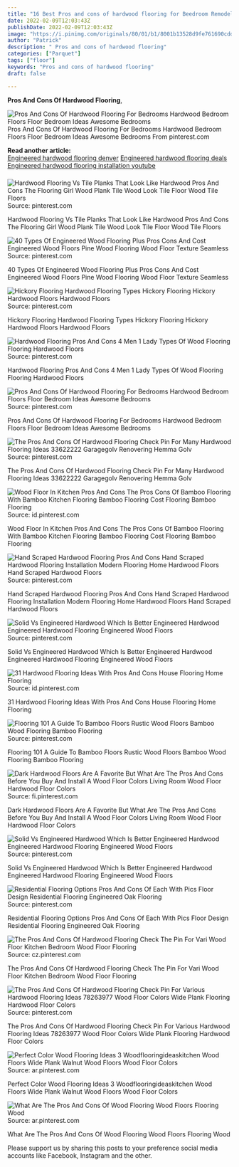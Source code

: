 ```yaml
---
title: "16 Best Pros and cons of hardwood flooring for Beedroom Remodeling"
date: 2022-02-09T12:03:43Z
publishDate: 2022-02-09T12:03:43Z
image: "https://i.pinimg.com/originals/80/01/b1/8001b13528d9fe761690cddefb7849e3.jpg"
author: "Patrick"
description: " Pros and cons of hardwood flooring"
categories: ["Parquet"]
tags: ["floor"]
keywords: "Pros and cons of hardwood flooring"
draft: false

---
```

<!-- Head tag Code -->
**Pros And Cons Of Hardwood Flooring**, 

![Pros And Cons Of Hardwood Flooring For Bedrooms Hardwood Bedroom Floors Floor Bedroom Ideas Awesome Bedrooms](https://i.pinimg.com/474x/c5/14/aa/c514aa91a64fdb4c8ea40a8672e0522a.jpg "Pros And Cons Of Hardwood Flooring For Bedrooms Hardwood Bedroom Floors Floor Bedroom Ideas Awesome Bedrooms")
Pros And Cons Of Hardwood Flooring For Bedrooms Hardwood Bedroom Floors Floor Bedroom Ideas Awesome Bedrooms From pinterest.com

**Read another article:**  
[Engineered hardwood flooring denver](/engineered-hardwood-flooring-denver/)
[Engineered hardwood flooring deals](/engineered-hardwood-flooring-deals/)
[Engineered hardwood flooring installation youtube](/engineered-hardwood-flooring-installation-youtube/)




### 

 


![Hardwood Flooring Vs Tile Planks That Look Like Hardwood Pros And Cons The Flooring Girl Wood Plank Tile Wood Look Tile Floor Wood Tile Floors](https://i.pinimg.com/564x/27/d2/99/27d2993e596666944b9af6478a7a9d41.jpg "Hardwood Flooring Vs Tile Planks That Look Like Hardwood Pros And Cons The Flooring Girl Wood Plank Tile Wood Look Tile Floor Wood Tile Floors")
Source: pinterest.com

Hardwood Flooring Vs Tile Planks That Look Like Hardwood Pros And Cons The Flooring Girl Wood Plank Tile Wood Look Tile Floor Wood Tile Floors  

![40 Types Of Engineered Wood Flooring Plus Pros Cons And Cost Engineered Wood Floors Pine Wood Flooring Wood Floor Texture Seamless](https://i.pinimg.com/originals/ad/b9/10/adb910c5c7bdad500a9ca62492e4b8fb.jpg "40 Types Of Engineered Wood Flooring Plus Pros Cons And Cost Engineered Wood Floors Pine Wood Flooring Wood Floor Texture Seamless")
Source: pinterest.com

40 Types Of Engineered Wood Flooring Plus Pros Cons And Cost Engineered Wood Floors Pine Wood Flooring Wood Floor Texture Seamless  

![Hickory Flooring Hardwood Flooring Types Hickory Flooring Hickory Hardwood Floors Hardwood Floors](https://i.pinimg.com/736x/50/5c/63/505c63617e63467d6fba600be42f1d33--flooring-types-flooring-options.jpg "Hickory Flooring Hardwood Flooring Types Hickory Flooring Hickory Hardwood Floors Hardwood Floors")
Source: pinterest.com

Hickory Flooring Hardwood Flooring Types Hickory Flooring Hickory Hardwood Floors Hardwood Floors  

![Hardwood Flooring Pros And Cons 4 Men 1 Lady Types Of Wood Flooring Flooring Hardwood Floors](https://i.pinimg.com/736x/69/b6/7b/69b67bd6d15f373361caa6548110075b--hardwood-floors-flooring.jpg "Hardwood Flooring Pros And Cons 4 Men 1 Lady Types Of Wood Flooring Flooring Hardwood Floors")
Source: pinterest.com

Hardwood Flooring Pros And Cons 4 Men 1 Lady Types Of Wood Flooring Flooring Hardwood Floors  

![Pros And Cons Of Hardwood Flooring For Bedrooms Hardwood Bedroom Floors Floor Bedroom Ideas Awesome Bedrooms](https://i.pinimg.com/474x/c5/14/aa/c514aa91a64fdb4c8ea40a8672e0522a.jpg "Pros And Cons Of Hardwood Flooring For Bedrooms Hardwood Bedroom Floors Floor Bedroom Ideas Awesome Bedrooms")
Source: pinterest.com

Pros And Cons Of Hardwood Flooring For Bedrooms Hardwood Bedroom Floors Floor Bedroom Ideas Awesome Bedrooms  

![The Pros And Cons Of Hardwood Flooring Check Pin For Many Hardwood Flooring Ideas 33622222 Garagegolv Renovering Hemma Golv](https://i.pinimg.com/736x/be/1c/95/be1c9562a9549b2acc3daf9a7463db50.jpg "The Pros And Cons Of Hardwood Flooring Check Pin For Many Hardwood Flooring Ideas 33622222 Garagegolv Renovering Hemma Golv")
Source: pinterest.com

The Pros And Cons Of Hardwood Flooring Check Pin For Many Hardwood Flooring Ideas 33622222 Garagegolv Renovering Hemma Golv  

![Wood Floor In Kitchen Pros And Cons The Pros Cons Of Bamboo Flooring With Bamboo Kitchen Flooring Bamboo Flooring Cost Flooring Bamboo Flooring](https://i.pinimg.com/originals/8f/ac/d5/8facd5aa6decba0f64c0b49063b44bdd.jpg "Wood Floor In Kitchen Pros And Cons The Pros Cons Of Bamboo Flooring With Bamboo Kitchen Flooring Bamboo Flooring Cost Flooring Bamboo Flooring")
Source: id.pinterest.com

Wood Floor In Kitchen Pros And Cons The Pros Cons Of Bamboo Flooring With Bamboo Kitchen Flooring Bamboo Flooring Cost Flooring Bamboo Flooring  

![Hand Scraped Hardwood Flooring Pros And Cons Hand Scraped Hardwood Flooring Installation Modern Flooring Home Hardwood Floors Hand Scraped Hardwood Floors](https://i.pinimg.com/originals/1c/b8/3a/1cb83ad35e7317cc1a62f0db3cd7a9ea.jpg "Hand Scraped Hardwood Flooring Pros And Cons Hand Scraped Hardwood Flooring Installation Modern Flooring Home Hardwood Floors Hand Scraped Hardwood Floors")
Source: pinterest.com

Hand Scraped Hardwood Flooring Pros And Cons Hand Scraped Hardwood Flooring Installation Modern Flooring Home Hardwood Floors Hand Scraped Hardwood Floors  

![Solid Vs Engineered Hardwood Which Is Better Engineered Hardwood Engineered Hardwood Flooring Engineered Wood Floors](https://i.pinimg.com/564x/dc/c5/ff/dcc5ffbb0e277f9fef55395a24d7bead.jpg "Solid Vs Engineered Hardwood Which Is Better Engineered Hardwood Engineered Hardwood Flooring Engineered Wood Floors")
Source: pinterest.com

Solid Vs Engineered Hardwood Which Is Better Engineered Hardwood Engineered Hardwood Flooring Engineered Wood Floors  

![31 Hardwood Flooring Ideas With Pros And Cons House Flooring Home Flooring](https://i.pinimg.com/originals/de/b8/84/deb884d9461aa2f167bb40074ceaaf04.jpg "31 Hardwood Flooring Ideas With Pros And Cons House Flooring Home Flooring")
Source: id.pinterest.com

31 Hardwood Flooring Ideas With Pros And Cons House Flooring Home Flooring  

![Flooring 101 A Guide To Bamboo Floors Rustic Wood Floors Bamboo Wood Flooring Bamboo Flooring](https://i.pinimg.com/736x/af/23/ab/af23ab0b3f91570f808898bae13566ae--dark-bamboo-flooring-flooring-.jpg "Flooring 101 A Guide To Bamboo Floors Rustic Wood Floors Bamboo Wood Flooring Bamboo Flooring")
Source: pinterest.com

Flooring 101 A Guide To Bamboo Floors Rustic Wood Floors Bamboo Wood Flooring Bamboo Flooring  

![Dark Hardwood Floors Are A Favorite But What Are The Pros And Cons Before You Buy And Install A Wood Floor Colors Living Room Wood Floor Hardwood Floor Colors](https://i.pinimg.com/originals/2c/61/cd/2c61cd6ba7716b42a29d4bd51d5643ab.jpg "Dark Hardwood Floors Are A Favorite But What Are The Pros And Cons Before You Buy And Install A Wood Floor Colors Living Room Wood Floor Hardwood Floor Colors")
Source: fi.pinterest.com

Dark Hardwood Floors Are A Favorite But What Are The Pros And Cons Before You Buy And Install A Wood Floor Colors Living Room Wood Floor Hardwood Floor Colors  

![Solid Vs Engineered Hardwood Which Is Better Engineered Hardwood Engineered Hardwood Flooring Engineered Wood Floors](https://i.pinimg.com/originals/08/ff/5a/08ff5a3559582ba53c9ed561fde89327.jpg "Solid Vs Engineered Hardwood Which Is Better Engineered Hardwood Engineered Hardwood Flooring Engineered Wood Floors")
Source: pinterest.com

Solid Vs Engineered Hardwood Which Is Better Engineered Hardwood Engineered Hardwood Flooring Engineered Wood Floors  

![Residential Flooring Options Pros And Cons Of Each With Pics Floor Design Residential Flooring Engineered Oak Flooring](https://i.pinimg.com/originals/8e/21/1d/8e211d96618bf89571cc81190cbe6387.jpg "Residential Flooring Options Pros And Cons Of Each With Pics Floor Design Residential Flooring Engineered Oak Flooring")
Source: pinterest.com

Residential Flooring Options Pros And Cons Of Each With Pics Floor Design Residential Flooring Engineered Oak Flooring  

![The Pros And Cons Of Hardwood Flooring Check The Pin For Vari Wood Floor Kitchen Bedroom Wood Floor Flooring](https://i.pinimg.com/736x/aa/27/23/aa272342eeb7aacd59921e897da022ee.jpg "The Pros And Cons Of Hardwood Flooring Check The Pin For Vari Wood Floor Kitchen Bedroom Wood Floor Flooring")
Source: cz.pinterest.com

The Pros And Cons Of Hardwood Flooring Check The Pin For Vari Wood Floor Kitchen Bedroom Wood Floor Flooring  

![The Pros And Cons Of Hardwood Flooring Check Pin For Various Hardwood Flooring Ideas 78263977 Wood Floor Colors Wide Plank Flooring Hardwood Floor Colors](https://i.pinimg.com/474x/d6/ae/2b/d6ae2bfcc882baa8c6773f99bd553f01.jpg "The Pros And Cons Of Hardwood Flooring Check Pin For Various Hardwood Flooring Ideas 78263977 Wood Floor Colors Wide Plank Flooring Hardwood Floor Colors")
Source: pinterest.com

The Pros And Cons Of Hardwood Flooring Check Pin For Various Hardwood Flooring Ideas 78263977 Wood Floor Colors Wide Plank Flooring Hardwood Floor Colors  

![Perfect Color Wood Flooring Ideas 3 Woodflooringideaskitchen Wood Floors Wide Plank Walnut Wood Floors Wood Floor Colors](https://i.pinimg.com/564x/41/f4/ac/41f4aca661841ccdf2db5a9e7f2f560b.jpg "Perfect Color Wood Flooring Ideas 3 Woodflooringideaskitchen Wood Floors Wide Plank Walnut Wood Floors Wood Floor Colors")
Source: ar.pinterest.com

Perfect Color Wood Flooring Ideas 3 Woodflooringideaskitchen Wood Floors Wide Plank Walnut Wood Floors Wood Floor Colors  

![What Are The Pros And Cons Of Wood Flooring Wood Floors Flooring Wood](https://i.pinimg.com/originals/80/01/b1/8001b13528d9fe761690cddefb7849e3.jpg "What Are The Pros And Cons Of Wood Flooring Wood Floors Flooring Wood")
Source: ar.pinterest.com

What Are The Pros And Cons Of Wood Flooring Wood Floors Flooring Wood  

Please support us by sharing this posts to your preference social media accounts like Facebook, Instagram and the other.

